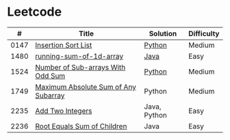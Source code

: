 # Leetcode

|#|Title|Solution|Difficulty|
|-|-----|--------|----------|
|0147|[Insertion Sort List](https://leetcode.com/problems/insertion-sort-list/description/)|[Python](/submissions/0147-insertion-sort-list/solution.py)|Medium|
|1480|[running-sum-of-1d-array](https://leetcode.com/problems/running-sum-of-1d-array/description/)|[Java](/submissions/1480-running-sum-of-1d-array/solution.java)|Easy|
|1524|[Number of Sub-arrays With Odd Sum](https://leetcode.com/problems/number-of-sub-arrays-with-odd-sum/description/)|[Python](/submissions/1524-number-of-sub-arrays-with-odd-sum/solution.py)|Medium|
|1749|[Maximum Absolute Sum of Any Subarray](https://leetcode.com/problems/maximum-absolute-sum-of-any-subarray/description/)|Python|Medium|
|2235|[Add Two Integers](https://leetcode.com/problems/add-two-integers/)|Java, Python|Easy|
|2236|[Root Equals Sum of Children](https://leetcode.com/problems/root-equals-sum-of-children/description/)|Java|Easy|
